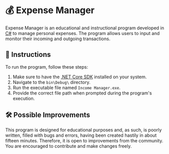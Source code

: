 # 💰 Expense Manager

Expense Manager is an educational and instructional program developed in [C#](https://docs.microsoft.com/en-us/dotnet/csharp/) to manage personal expenses. The program allows users to input and monitor their incoming and outgoing transactions.

## 🚀 Instructions

To run the program, follow these steps:
1. Make sure to have the [.NET Core SDK](https://dotnet.microsoft.com/download) installed on your system.
2. Navigate to the `bin\Debug\` directory.
3. Run the executable file named `Income Manager.exe`.
4. Provide the correct file path when prompted during the program's execution.

## 🛠️ Possible Improvements

This program is designed for educational purposes and, as such, is poorly written, filled with bugs and errors, having been created hastily in about fifteen minutes. Therefore, it is open to improvements from the community. You are encouraged to contribute and make changes freely.
